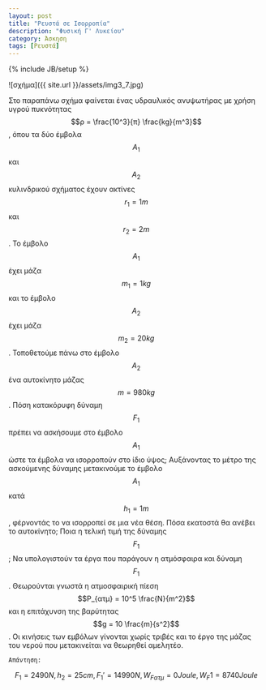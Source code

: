 ```yaml
---
layout: post
title: "Ρευστά σε Ισορροπία"
description: "Φυσική Γ' Λυκείου"
category: Άσκηση
tags: [Ρευστά]
---
```

{% include JB/setup %}

![σχήμα]({{ site.url }}/assets/img3_7.jpg) 

Στο παραπάνω σχήμα φαίνεται ένας υδραυλικός ανυψωτήρας με χρήση υγρού πυκνότητας$$ρ = \frac{10^3}{π} \frac{kg}{m^3}$$, όπου τα δύο έμβολα $$Α_1$$ και
$$Α_2$$ κυλινδρικού σχήματος έχουν ακτίνες $$r_1 = 1m$$ και $$r_2 = 2m$$. To έμβολο $$Α_1$$ έχει
μάζα $$m_1 = 1kg$$ και το έμβολο $$Α_2$$ έχει μάζα $$m_2=20kg$$. Τοποθετούμε πάνω στο έμβολο $$Α_2$$ ένα 
αυτοκίνητο μάζας $$m = 980kg$$. Πόση κατακόρυφη δύναμη $$F_1$$ πρέπει να ασκήσουμε στο έμβολο $$Α_1$$
ώστε τα έμβολα να ισορροπούν στο ίδιο ύψος; 
Αυξάνοντας το μέτρο της ασκούμενης δύναμης μετακινούμε το έμβολο $$Α_1$$ κατά $$h_1 = 1m$$, φέρνοντάς
το να ισορροπεί σε μια νέα θέση. Πόσα εκατοστά θα ανέβει το αυτοκίνητο; Ποια η τελική τιμή της δύναμης $$F_1$$;
Να υπολογιστούν τα έργα που παράγουν η ατμόσφαιρα και δύναμη $$F_1$$. Θεωρούνται γνωστά η ατμοσφαιρική πίεση $$P_{ατμ} = 10^5 \frac{N}{m^2}$$ και η 
επιτάχυνση της βαρύτητας $$g = 10 \frac{m}{s^2}$$. Οι κινήσεις των εμβόλων γίνονται χωρίς τριβές
και το έργο της μάζας του νερού που μετακινείται να θεωρηθεί αμελητέο.



`Απάντηση:`

$$F_1 = 2490N, h_2 = 25cm, F_1' = 14990N, W_{Fατμ} = 0Joule, W_F1 = 8740Joule $$